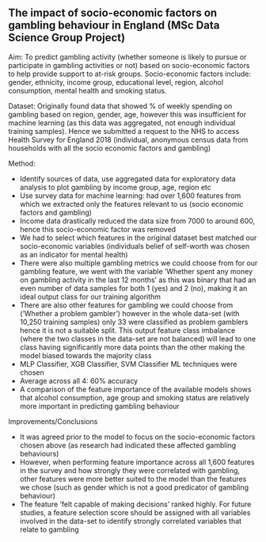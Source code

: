 ## The impact of socio-economic factors on gambling behaviour in England (MSc Data Science Group Project)

Aim: To predict gambling activity (whether someone is likely to pursue or participate in gambling activities or not) based on socio-economic factors to help provide support to at-risk groups. Socio-economic factors include: gender, ethnicity, income group, educational level, region, alcohol consumption, mental health and smoking status.

Dataset: Originally found data that showed % of weekly spending on gambling based on region, gender, age, however this was insufficient for machine learning (as this data was aggregated, not enough individual training samples). Hence we submitted a request to the NHS to access Health Survey for England 2018 (individual, anonymous census data from households with all the socio economic factors and gambling)

Method: 
- Identify sources of data, use aggregated data for exploratory data analysis to plot gambling by income group, age, region etc
- Use survey data for machine learning: had over 1,600 features from which we extracted only the features relevant to us (socio economic factors and gambling)
- Income data drastically reduced the data size from 7000 to around 600, hence this socio-economic factor was removed
- We had to select which features in the original dataset best matched our socio-economic variables (individuals belief of self-worth was chosen as an indicator for mental health)
- There were also multiple gambling metrics we could choose from for our gambling feature, we went with the variable ’Whether spent any money on gambling activity in the last 12 months’ as this was binary that had an even number of data samples for both 1 (yes) and 2 (no), making it an ideal output class for our training algorithm
- There are also other features for gambling we could choose from (’Whether a problem gambler’) however in the whole data-set (with 10,250 training samples) only 33 were classified as problem gamblers hence it is not a suitable split. This output feature class imbalance (where the two classes in the data-set are not balanced) will lead to one class having significantly more data points than the other making the model biased towards the majority class
- MLP Classifier, XGB Classifier, SVM Classifier ML techniques were chosen
- Average across all 4: 60% accuracy
- A comparison of the feature importance of the available models shows that alcohol consumption, age group and smoking status are relatively more important in predicting gambling behaviour

Improvements/Conclusions
- It was agreed prior to the model to focus on the socio-economic factors chosen above (as research had indicated these affected gambling behaviours)
- However, when performing feature importance across all 1,600 features in the survey and how strongly they were correlated with gambling, other features were more better suited to the model than the features we chose (such as gender which is not a good predicator of gambling behaviour)
- The feature ’felt capable of making decisions’ ranked highly. For future studies, a feature selection score should be assigned with all variables involved in the data-set to identify strongly correlated variables that relate to gambling
